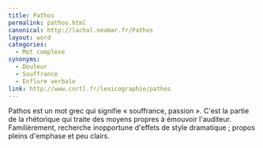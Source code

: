 ```yaml
---
title: Pathos
permalink: pathos.html
canonical: http://lachal.neamar.fr/Pathos
layout: word
categories:
  - Mot complexe
synonyms:
  - Douleur
  - Souffrance
  - Enflure verbale
link: http://www.cnrtl.fr/lexicographie/pathos
---
```


Pathos est un mot grec qui signifie « souffrance, passion ».
C'est la partie de la rhétorique qui traite des moyens propres à émouvoir l'auditeur.
Familièrement, recherche inopportune d'effets de style dramatique ; propos pleins d'emphase et peu clairs.

